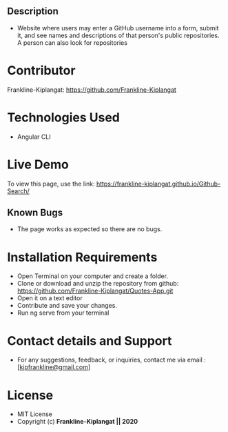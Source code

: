 ## Description

*  Website where users may enter a GitHub username into a form, submit it, and see names and descriptions of that person's public repositories. A person can also look for repositories

# Contributor
Frankline-Kiplangat: https://github.com/Frankline-Kiplangat

# Technologies Used

* Angular CLI

# Live Demo
To view this page, use the link: https://frankline-kiplangat.github.io/Github-Search/

## Known Bugs
* The page works as expected so there are no bugs. 

# Installation Requirements

* Open Terminal on your computer and create a folder. 
* Clone or download and unzip the repository from github: https://github.com/Frankline-Kiplangat/Quotes-App.git
* Open it on a text editor
* Contribute and save your changes.
* Run ng serve from your terminal 


# Contact details and Support
* For any suggestions, feedback, or inquiries, contact me via email : [kipfrankline@gmail.com]

# License 
* MIT License
* Copyright (c) **Frankline-Kiplangat || 2020**